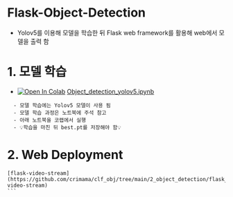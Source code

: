 # Flask-Object-Detection 
- Yolov5를 이용해 모델을 학습한 뒤 Flask web framework를 활용해 web에서 모델을 출력 함 

# 1. 모델 학습 
- [![Open In Colab](https://colab.research.google.com/assets/colab-badge.svg)](https://colab.research.google.com/github/crimama/clf_obj/blob/main/2_object_detection/flask_object_detection/Object_detection_YOLOv5.ipynb)
 [Object_detection_yolov5.ipynb](https://github.com/crimama/clf_obj/blob/main/2_object_detection/flask_object_detection/Object_detection_YOLOv5.ipynb)
```
  - 모델 학습에는 Yolov5 모델이 사용 됨
  - 모델 학습 과정은 노트북에 주석 참고 
  - 아래 노트북을 코랩에서 실행 
  - 💡학습을 마친 뒤 best.pt를 저장해야 함💡 
```

# 2. Web Deployment 
~~~
[flask-video-stream](https://github.com/crimama/clf_obj/tree/main/2_object_detection/flask_object_detection/flask-video-stream)
```
